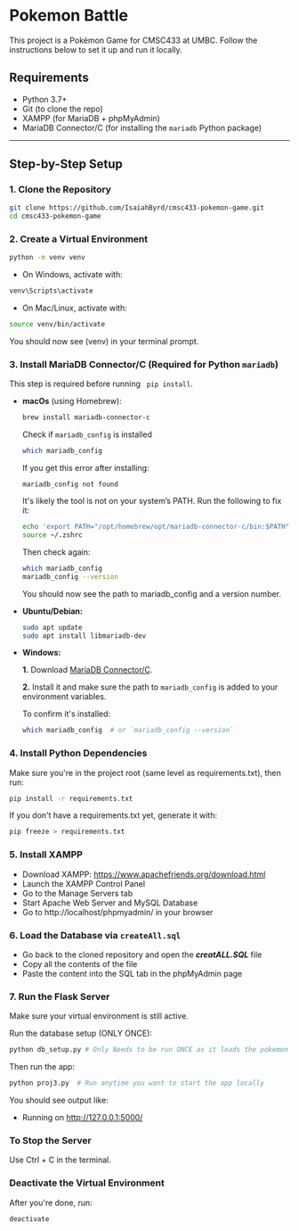 # Pokemon Battle

This project is a Pokémon Game for CMSC433 at UMBC. Follow the instructions below to set it up and run it locally.

## Requirements

- Python 3.7+
- Git (to clone the repo)
- XAMPP (for MariaDB + phpMyAdmin)
- MariaDB Connector/C (for installing the `mariadb` Python package)

---

## Step-by-Step Setup

### 1. Clone the Repository

```bash
git clone https://github.com/IsaiahByrd/cmsc433-pokemon-game.git
cd cmsc433-pokemon-game
```

### 2. Create a Virtual Environment
```bash
python -m venv venv
```

- On Windows, activate with:
```bash
venv\Scripts\activate
```
- On Mac/Linux, activate with:
```bash
source venv/bin/activate
```

You should now see (venv) in your terminal prompt.

### 3. Install MariaDB Connector/C (Required for Python ```mariadb```)
This step is required before running ``` pip install```.
- **macOs** (using Homebrew):
  ```bash
  brew install mariadb-connector-c
  ```
  Check if ```mariadb_config``` is installed
  ```bash
  which mariadb_config
  ```
  If you get this error after installing:

  ```mariadb_config not found```

  It's likely the tool is not on your system’s PATH. Run the following to fix it:
  ```bash
  echo 'export PATH="/opt/homebrew/opt/mariadb-connector-c/bin:$PATH"' >> ~/.zshrc
  source ~/.zshrc
  ```

  Then check again:
  ```bash
  which mariadb_config
  mariadb_config --version
  ```

  You should now see the path to mariadb_config and a version number.



- **Ubuntu/Debian:**
  ```bash
  sudo apt update
  sudo apt install libmariadb-dev
  ```
- **Windows:**

  **1.** Download [MariaDB Connector/C](https://mariadb.com/downloads/connectors/).

  **2.** Install it and make sure the path to ```mariadb_config``` is added to your environment variables.

  To confirm it's installed:
  ```bash
  which mariadb_config  # or `mariadb_config --version`
  ```

### 4. Install Python Dependencies
Make sure you're in the project root (same level as requirements.txt), then run:
```bash
pip install -r requirements.txt
```

If you don't have a requirements.txt yet, generate it with:
```bash
pip freeze > requirements.txt
```

### 5. Install XAMPP
* Download XAMPP: https://www.apachefriends.org/download.html
* Launch the XAMPP Control Panel
* Go to the Manage Servers tab
* Start Apache Web Server and MySQL Database
* Go to http://localhost/phpmyadmin/ in your browser

### 6. Load the Database via ```createAll.sql```
* Go back to the cloned repository and open the ***creatALL.SQL*** file
* Copy all the contents of the file
* Paste the content into the SQL tab in the phpMyAdmin page

### 7. Run the Flask Server
Make sure your virtual environment is still active.

Run the database setup (ONLY ONCE):
```bash
python db_setup.py # Only Needs to be run ONCE as it loads the pokemon into the database
```
Then run the app:
```bash
python proj3.py  # Run anytime you want to start the app locally
```

You should see output like:
* Running on http://127.0.0.1:5000/


### To Stop the Server
Use Ctrl + C in the terminal.

### Deactivate the Virtual Environment
After you're done, run:
```bash
deactivate
```








